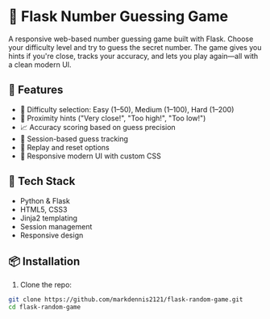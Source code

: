 # 🎯 Flask Number Guessing Game

A responsive web-based number guessing game built with Flask. Choose your difficulty level and try to guess the secret number. The game gives you hints if you're close, tracks your accuracy, and lets you play again—all with a clean modern UI.

## 🚀 Features

- 🔢 Difficulty selection: Easy (1–50), Medium (1–100), Hard (1–200)
- 🎯 Proximity hints ("Very close!", "Too high!", "Too low!")
- 📈 Accuracy scoring based on guess precision
- 🧠 Session-based guess tracking
- 🔄 Replay and reset options
- 🎨 Responsive modern UI with custom CSS

## 🧰 Tech Stack

- Python & Flask
- HTML5, CSS3
- Jinja2 templating
- Session management
- Responsive design

## 📦 Installation

1. Clone the repo:
```bash
git clone https://github.com/markdennis2121/flask-random-game.git
cd flask-random-game
